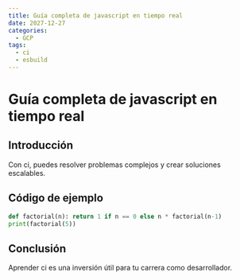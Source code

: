 ```yaml
---
title: Guía completa de javascript en tiempo real
date: 2027-12-27
categories:
  - GCP
tags:
  - ci
  - esbuild
---
```


# Guía completa de javascript en tiempo real

## Introducción

Con ci, puedes resolver problemas complejos y crear soluciones escalables.

## Código de ejemplo

```python
def factorial(n): return 1 if n == 0 else n * factorial(n-1)
print(factorial(5))
```

## Conclusión

Aprender ci es una inversión útil para tu carrera como desarrollador.
